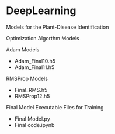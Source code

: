 # DeepLearning

Models for the Plant-Disease Identification

Optimization Algorthm Models


Adam Models
 - Adam_Final10.h5
 - Adam_Final11.h5


RMSProp Models
 - Final_RMS.h5
 - RMSProp12.h5


Final Model Executable Files for Training
 - Final Model.py
 - Final code.ipynb
